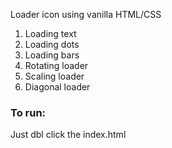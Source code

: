 Loader icon using vanilla HTML/CSS

1. Loading text
2. Loading dots
3. Loading bars
4. Rotating loader
5. Scaling loader
6. Diagonal loader

### To run:

Just dbl click the index.html

